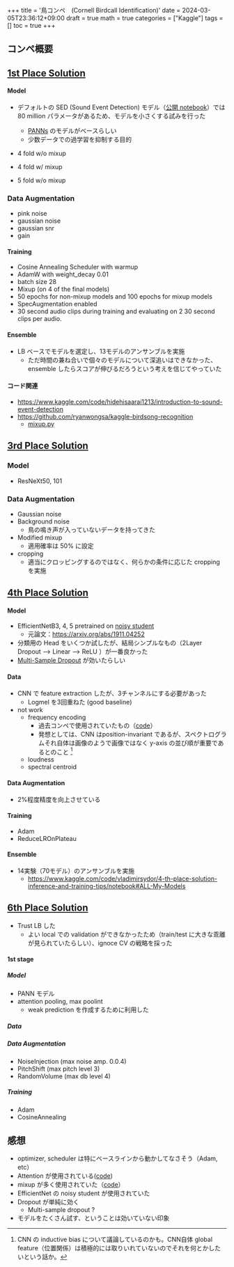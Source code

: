 +++
title = '鳥コンペ　(Cornell Birdcall Identification)'
date = 2024-03-05T23:36:12+09:00
draft = true
math = true
categories = ["Kaggle"]
tags = []
toc = true
+++


## コンペ概要



## [1st Place Solution](https://www.kaggle.com/competitions/birdsong-recognition/discussion/183208)


#### Model

- デフォルトの SED (Sound Event Detection) モデル（[公開 notebook](https://www.kaggle.com/code/hidehisaarai1213/introduction-to-sound-event-detection/notebook)）では 80 million パラメータがあるため、モデルを小さくする試みを行った
  - [PANNs](https://arxiv.org/abs/1912.10211) のモデルがベースらしい
  - 少数データでの過学習を抑制する目的

- 4 fold w/o mixup
- 4 fold w/ mixup
- 5 fold w/o mixup

### Data Augmentation

- pink noise
- gaussian noise
- gaussian snr
- gain

#### Training

- Cosine Annealing Scheduler with warmup
- AdamW with weight_decay 0.01
- batch size 28
- Mixup (on 4 of the final models)
- 50 epochs for non-mixup models and 100 epochs for mixup models
- SpecAugmentation enabled
- 30 second audio clips during training and evaluating on 2 30 second clips per audio.

#### Ensemble

- LB ベースでモデルを選定し、13モデルのアンサンブルを実施
  - ただ時間の兼ね合いで個々のモデルについて深追いはできなかった、ensemble したらスコアが伸びるだろうという考えを信じてやっていた

#### コード関連

- https://www.kaggle.com/code/hidehisaarai1213/introduction-to-sound-event-detection
- https://github.com/ryanwongsa/kaggle-birdsong-recognition
  - [mixup.py](https://github.com/ryanwongsa/kaggle-birdsong-recognition/blob/master/src/augmentations/mixup.py)


## [3rd Place Solution](https://www.kaggle.com/competitions/birdsong-recognition/discussion/183199)


### Model

- ResNeXt50, 101

### Data Augmentation

- Gaussian noise
- Background noise
  - 鳥の鳴き声が入っていないデータを持ってきた
- Modified mixup
  - 適用確率は 50% に設定
- cropping
  - 適当にクロッピングするのではなく、何らかの条件に応じた cropping を実施


## [4th Place Solution](https://www.kaggle.com/competitions/birdsong-recognition/discussion/183339)

#### Model

- EfficientNetB3, 4, 5 pretrained on [noisy student](https://github.com/rwightman/gen-efficientnet-pytorch)
  - 元論文：https://arxiv.org/abs/1911.04252
- 分類用の Head をいくつか試したが、結局シンプルなもの（2Layer Dropout --> Linear --> ReLU ）が一番良かった
- [Multi-Sample Dropout](https://arxiv.org/pdf/1905.09788.pdf) が効いたらしい

#### Data

- CNN で feature extraction したが、3チャンネルにする必要があった
  - Logmel を3回重ねた (good baseline)
- not work
  - frequency encoding
    - 過去コンペで使用されていたもの（[code](https://www.kaggle.com/c/freesound-audio-tagging-2019/discussion/97926)）
    - 発想としては、CNN はposition-invariant であるが、スペクトログラムそれ自体は画像のようで画像ではなく y-axis の並び順が重要であるとのこと [^1]
  - loudness
  - spectral centroid

#### Data Augmentation

- 2%程度精度を向上させている

#### Training

- Adam
- ReduceLROnPlateau

#### Ensemble

- 14実験（70モデル）のアンサンブルを実施
  - https://www.kaggle.com/code/vladimirsydor/4-th-place-solution-inference-and-training-tips/notebook#ALL-My-Models



## [6th Place Solution](https://www.kaggle.com/competitions/birdsong-recognition/discussion/183204)


- Trust LB した
  - よい local での validation ができなかったため（train/test に大きな乖離が見られていたらしい）、ignoce CV の戦略を採った


#### 1st stage

##### Model
- PANN モデル
- attention pooling, max poolint 
  - weak prediction を作成するために利用した

##### Data
##### Data Augmentation

- NoiseInjection (max noise amp. 0.0.4)
- PitchShift (max pitch level 3)
- RandomVolume (max db level 4)

##### Training

- Adam
- CosineAnnealing


## 感想

- optimizer, scheduler は特にベースラインから動かしてなさそう（Adam, etc）
- Attention が使用されている([code](https://www.kaggle.com/code/hidehisaarai1213/introduction-to-sound-event-detection))
- mixup が多く使用されていた（[code](https://github.com/ryanwongsa/kaggle-birdsong-recognition/blob/master/src/augmentations/mixup.py)）
- EfficientNet の noisy student が使用されていた
- Dropout が単純に効く
  - Multi-sample dropout ?
- モデルをたくさん試す、ということは効いていない印象




[^1]: CNN の inductive bias について議論しているのかも。CNN自体 global feature（位置関係）は積極的には取りいれていないのでそれを何とかしたいという話か。